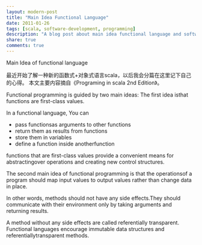 ```yaml
---
layout: modern-post
title: "Main Idea Functional Language"
date: 2011-01-26
tags: [scala, software-development, programming]
description: "A blog post about main idea functional language and software development."
share: true
comments: true
---
```


Main Idea of functional language

最近开始了解一种新的函数式+对象式语言scala，以后我会分篇在这里记下自己的心得。
本文主要内容摘自《Programing in scala 2nd Edition》。

Functional programming is guided by two main ideas:
The first idea isthat functions are first-class values.

In a functional language, You can
- pass functionsas arguments to other functions
- return them as results from functions
- store them in variables
- define a function inside anotherfunction

functions that are first-class values provide a convenient means for abstractingover operations and creating new control structures.

The second main idea of functional programming is that the operationsof a program should map input values to output values rather than change
data in place.

In other words, methods should not have any side effects.They should communicate
with their environment only by taking arguments and returning results.

A method without any side effects are called referentially transparent. Functional languages encourage immutable data structures and referentiallytransparent methods.
